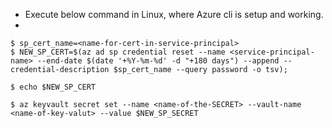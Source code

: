 
- Execute below command in Linux, where Azure cli is setup and working.
- 
```
$ sp_cert_name=<name-for-cert-in-service-principal>
$ NEW_SP_CERT=$(az ad sp credential reset --name <service-principal-name> --end-date $(date '+%Y-%m-%d' -d "+180 days") --append --credential-description $sp_cert_name --query password -o tsv);

$ echo $NEW_SP_CERT

$ az keyvault secret set --name <name-of-the-SECRET> --vault-name <name-of-key-valut> --value $NEW_SP_SECRET

```
